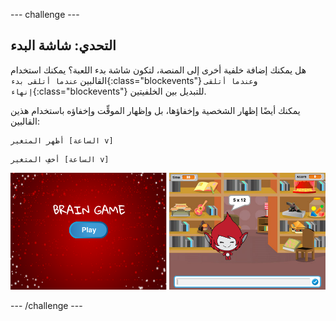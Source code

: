 \--- challenge \---

## التحدي: شاشة البدء

هل يمكنك إضافة خلفية أخرى إلى المنصة، لتكون شاشة بدء اللعبة؟ يمكنك استخدام القالبين `عندما أتلقى بدء`{:class="blockevents"} و`عندما أتلقى إنهاء`{:class="blockevents"} للتبديل بين الخلفيتين.

يمكنك أيضًا إظهار الشخصية وإخفاؤها، بل وإظهار الموقِّت وإخفاؤه باستخدام هذين القالبين:

```blocks
أظهر المتغير [الساعة v]
```

```blocks
أخفِ المتغير [الساعة v]
```

![لقطة الشاشة](images/brain-startscreen.png)

\--- /challenge \---